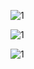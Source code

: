 
![1](https://github.com/naldo178/img/assets/87744405/2b251ebe-eed5-4590-b356-0f79184c28ed)

![1](https://github.com/naldo178/img/assets/87744405/bc35b996-15fd-40a5-8d65-eac6f87bc391)


![1](https://github.com/naldo178/img/assets/87744405/9e75516d-3e45-482f-8bfd-3d442b510384)
